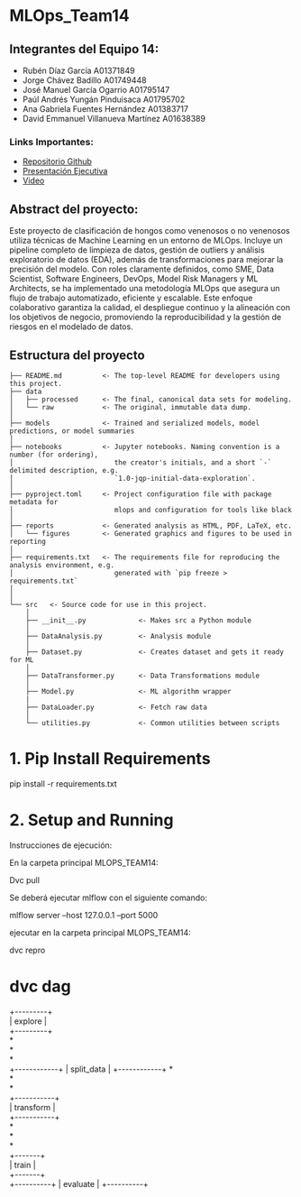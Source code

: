 # MLOps_Team14

## Integrantes del Equipo 14:

- Rubén Díaz García A01371849
- Jorge Chávez Badillo A01749448
- José Manuel García Ogarrio A01795147
- Paúl Andrés Yungán Pinduisaca A01795702
- Ana Gabriela Fuentes Hernández A01383717
- David Emmanuel Villanueva Martínez A01638389

### Links Importantes:

- [Repositorio Github](https://github.com/jorgechb/MLOps_Team14)
- [Presentación Ejecutiva](https://www.canva.com/design/DAGTaL2Y4dc/GJ4gBQqx5Rr6QvJZ_YBj2Q/edit?utm_content=DAGTaL2Y4dc&utm_campaign=designshare&utm_medium=link2&utm_source=sharebutton)
- [Video]()

## Abstract del proyecto:

Este proyecto de clasificación de hongos como venenosos o no venenosos utiliza técnicas de Machine Learning en un entorno de MLOps. Incluye un pipeline completo de limpieza de datos, gestión de outliers y análisis exploratorio de datos (EDA), además de transformaciones para mejorar la precisión del modelo. Con roles claramente definidos, como SME, Data Scientist, Software Engineers, DevOps, Model Risk Managers y ML Architects, se ha implementado una metodología MLOps que asegura un flujo de trabajo automatizado, eficiente y escalable. Este enfoque colaborativo garantiza la calidad, el despliegue continuo y la alineación con los objetivos de negocio, promoviendo la reproducibilidad y la gestión de riesgos en el modelado de datos.

## Estructura del proyecto

```
├── README.md          <- The top-level README for developers using this project.
├── data
│   ├── processed      <- The final, canonical data sets for modeling.
│   └── raw            <- The original, immutable data dump.
│
├── models             <- Trained and serialized models, model predictions, or model summaries
│
├── notebooks          <- Jupyter notebooks. Naming convention is a number (for ordering),
│                         the creator's initials, and a short `-` delimited description, e.g.
│                         `1.0-jqp-initial-data-exploration`.
│
├── pyproject.toml     <- Project configuration file with package metadata for
│                         mlops and configuration for tools like black
│
├── reports            <- Generated analysis as HTML, PDF, LaTeX, etc.
│   └── figures        <- Generated graphics and figures to be used in reporting
│
├── requirements.txt   <- The requirements file for reproducing the analysis environment, e.g.
│                         generated with `pip freeze > requirements.txt`
│
│
└── src   <- Source code for use in this project.
    │
    ├── __init__.py             <- Makes src a Python module
    │
    ├── DataAnalysis.py         <- Analysis module
    │
    ├── Dataset.py              <- Creates dataset and gets it ready for ML
    │
    ├── DataTransformer.py      <- Data Transformations module
    │
    ├── Model.py                <- ML algorithm wrapper
    |
    ├── DataLoader.py           <- Fetch raw data
    │
    └── utilities.py            <- Common utilities between scripts
```
# 1. Pip Install Requirements
pip install -r requirements.txt

# 2. Setup and Running
Instrucciones de ejecución:

En la carpeta principal MLOPS_TEAM14:

Dvc pull

Se deberá ejecutar mlflow con el siguiente comando:

mlflow server –host 127.0.0.1 –port 5000

ejecutar en la carpeta principal MLOPS_TEAM14:

dvc repro

# dvc dag
+---------+  
  | explore |  
  +---------+  
       *       
       *       
       *       
+------------+ 
| split_data | 
+------------+ 
       *       
       *       
       *       
+-----------+  
| transform |  
+-----------+  
       *       
       *       
       *       
  +-------+    
  | train |    
  +-------+    
+----------+ 
| evaluate | 
+----------+

